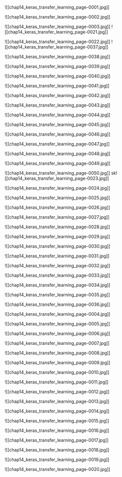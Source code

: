 ![[chap14_keras_transfer_learning_page-0001.jpg]]

![[chap14_keras_transfer_learning_page-0002.jpg]]

![[chap14_keras_transfer_learning_page-0003.jpg]]
![[chap14_keras_transfer_learning_page-0021.jpg]]

![[chap14_keras_transfer_learning_page-0022.jpg]]
![[chap14_keras_transfer_learning_page-0037.jpg]]

![[chap14_keras_transfer_learning_page-0038.jpg]]

![[chap14_keras_transfer_learning_page-0039.jpg]]

![[chap14_keras_transfer_learning_page-0040.jpg]]

![[chap14_keras_transfer_learning_page-0041.jpg]]

![[chap14_keras_transfer_learning_page-0042.jpg]]

![[chap14_keras_transfer_learning_page-0043.jpg]]

![[chap14_keras_transfer_learning_page-0044.jpg]]

![[chap14_keras_transfer_learning_page-0045.jpg]]

![[chap14_keras_transfer_learning_page-0046.jpg]]

![[chap14_keras_transfer_learning_page-0047.jpg]]

![[chap14_keras_transfer_learning_page-0048.jpg]]

![[chap14_keras_transfer_learning_page-0049.jpg]]

![[chap14_keras_transfer_learning_page-0050.jpg]]
sk![[chap14_keras_transfer_learning_page-0023.jpg]]

![[chap14_keras_transfer_learning_page-0024.jpg]]

![[chap14_keras_transfer_learning_page-0025.jpg]]

![[chap14_keras_transfer_learning_page-0026.jpg]]

![[chap14_keras_transfer_learning_page-0027.jpg]]

![[chap14_keras_transfer_learning_page-0028.jpg]]

![[chap14_keras_transfer_learning_page-0029.jpg]]

![[chap14_keras_transfer_learning_page-0030.jpg]]

![[chap14_keras_transfer_learning_page-0031.jpg]]

![[chap14_keras_transfer_learning_page-0032.jpg]]

![[chap14_keras_transfer_learning_page-0033.jpg]]

![[chap14_keras_transfer_learning_page-0034.jpg]]

![[chap14_keras_transfer_learning_page-0035.jpg]]

![[chap14_keras_transfer_learning_page-0036.jpg]]


![[chap14_keras_transfer_learning_page-0004.jpg]]

![[chap14_keras_transfer_learning_page-0005.jpg]]

![[chap14_keras_transfer_learning_page-0006.jpg]]

![[chap14_keras_transfer_learning_page-0007.jpg]]

![[chap14_keras_transfer_learning_page-0008.jpg]]

![[chap14_keras_transfer_learning_page-0009.jpg]]

![[chap14_keras_transfer_learning_page-0010.jpg]]

![[chap14_keras_transfer_learning_page-0011.jpg]]

![[chap14_keras_transfer_learning_page-0012.jpg]]

![[chap14_keras_transfer_learning_page-0013.jpg]]

![[chap14_keras_transfer_learning_page-0014.jpg]]

![[chap14_keras_transfer_learning_page-0015.jpg]]

![[chap14_keras_transfer_learning_page-0016.jpg]]

![[chap14_keras_transfer_learning_page-0017.jpg]]

![[chap14_keras_transfer_learning_page-0018.jpg]]

![[chap14_keras_transfer_learning_page-0019.jpg]]

![[chap14_keras_transfer_learning_page-0020.jpg]]

